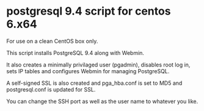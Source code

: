 # postgresql 9.4 script for centos 6.x64

For use on a clean CentOS box only.

This script installs PostgreSQL 9.4 along with Webmin.

It also creates a minimally privilaged user (pgadmin), disables root log in, sets IP tables and configures Webmin for managing PostgreSQL.

A self-signed SSL is also created and pga_hba.conf is set to MD5 and postgresql.conf is updated for SSL.

You can change the SSH port as well as the user name to whatever you like.
